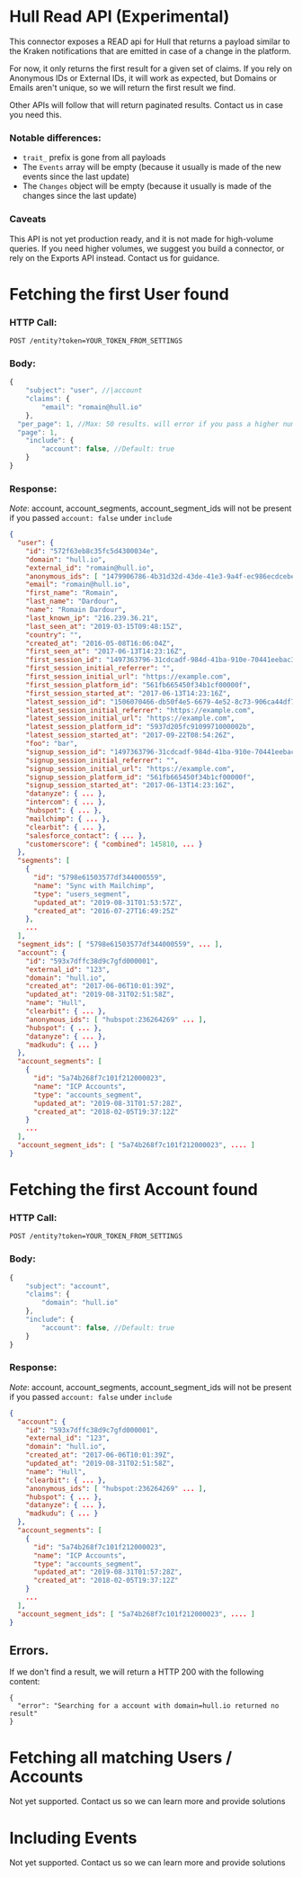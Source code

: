 # Hull Read API (Experimental)

This connector exposes a READ api for Hull that returns a payload similar to the Kraken notifications that are emitted in case of a change in the platform.

For now, it only returns the first result for a given set of claims. If you rely on Anonymous IDs or External IDs, it will work as expected, but Domains or Emails aren't unique, so we will return the first result we find.

Other APIs will follow that will return paginated results. Contact us in case you need this.

### Notable differences:

- `trait_` prefix is gone from all payloads
- The `Events` array will be empty (because it usually is made of the new events since the last update)
- The `Changes` object will be empty (because it usually is made of the changes since the last update)

### Caveats

This API is not yet production ready, and it is not made for high-volume queries. If you need higher volumes, we suggest you build a connector, or rely on the Exports API instead. Contact us for guidance.

# Fetching the first User found

### HTTP Call:
`POST /entity?token=YOUR_TOKEN_FROM_SETTINGS`

### Body:
```js
{
	"subject": "user", //|account
	"claims": {
		"email": "romain@hull.io"
	},
  "per_page": 1, //Max: 50 results. will error if you pass a higher number
  "page": 1,
	"include": {
		"account": false, //Default: true
	}
}
```

### Response:

*Note*: account, account_segments, account_segment_ids will not be present if you passed `account: false` under `include`

```json
{
  "user": {
    "id": "572f63eb8c35fc5d4300034e",
    "domain": "hull.io",
    "external_id": "romain@hull.io",
    "anonymous_ids": [ "1479906786-4b31d32d-43de-41e3-9a4f-ec986ecdcebe", ... ],
    "email": "romain@hull.io",
    "first_name": "Romain",
    "last_name": "Dardour",
    "name": "Romain Dardour",
    "last_known_ip": "216.239.36.21",
    "last_seen_at": "2019-03-15T09:48:15Z",
    "country": "",
    "created_at": "2016-05-08T16:06:04Z",
    "first_seen_at": "2017-06-13T14:23:16Z",
    "first_session_id": "1497363796-31cdcadf-984d-41ba-910e-70441eebac31",
    "first_session_initial_referrer": "",
    "first_session_initial_url": "https://example.com",
    "first_session_platform_id": "561fb665450f34b1cf00000f",
    "first_session_started_at": "2017-06-13T14:23:16Z",
    "latest_session_id": "1506070466-db50f4e5-6679-4e52-8c73-906ca44df75c",
    "latest_session_initial_referrer": "https://example.com",
    "latest_session_initial_url": "https://example.com",
    "latest_session_platform_id": "5937d205fc9109971000002b",
    "latest_session_started_at": "2017-09-22T08:54:26Z",
    "foo": "bar",
    "signup_session_id": "1497363796-31cdcadf-984d-41ba-910e-70441eebac31",
    "signup_session_initial_referrer": "",
    "signup_session_initial_url": "https://example.com",
    "signup_session_platform_id": "561fb665450f34b1cf00000f",
    "signup_session_started_at": "2017-06-13T14:23:16Z",
    "datanyze": { ... },
    "intercom": { ... },
    "hubspot": { ... },
    "mailchimp": { ... },
    "clearbit": { ... },
    "salesforce_contact": { ... },
    "customerscore": { "combined": 145810, ... }
  },
  "segments": [
    {
      "id": "5798e61503577df344000559",
      "name": "Sync with Mailchimp",
      "type": "users_segment",
      "updated_at": "2019-08-31T01:53:57Z",
      "created_at": "2016-07-27T16:49:25Z"
    },
    ...
  ],
  "segment_ids": [ "5798e61503577df344000559", ... ],
  "account": {
    "id": "593x7dffc38d9c7gfd000001",
    "external_id": "123",
    "domain": "hull.io",
    "created_at": "2017-06-06T10:01:39Z",
    "updated_at": "2019-08-31T02:51:58Z",
    "name": "Hull",
    "clearbit": { ... },
    "anonymous_ids": [ "hubspot:236264269" ... ],
    "hubspot": { ... },
    "datanyze": { ... },
    "madkudu": { ... }
  },
  "account_segments": [
    {
      "id": "5a74b268f7c101f212000023",
      "name": "ICP Accounts",
      "type": "accounts_segment",
      "updated_at": "2019-08-31T01:57:28Z",
      "created_at": "2018-02-05T19:37:12Z"
    }
    ...
  ],
  "account_segment_ids": [ "5a74b268f7c101f212000023", .... ]
}
```


# Fetching the first Account found

### HTTP Call:
`POST /entity?token=YOUR_TOKEN_FROM_SETTINGS`

### Body:
```js
{
	"subject": "account",
	"claims": {
		"domain": "hull.io"
	},
	"include": {
		"account": false, //Default: true
	}
}
```

### Response:

*Note*: account, account_segments, account_segment_ids will not be present if you passed `account: false` under `include`

```json
{
  "account": {
    "id": "593x7dffc38d9c7gfd000001",
    "external_id": "123",
    "domain": "hull.io",
    "created_at": "2017-06-06T10:01:39Z",
    "updated_at": "2019-08-31T02:51:58Z",
    "name": "Hull",
    "clearbit": { ... },
    "anonymous_ids": [ "hubspot:236264269" ... ],
    "hubspot": { ... },
    "datanyze": { ... },
    "madkudu": { ... }
  },
  "account_segments": [
    {
      "id": "5a74b268f7c101f212000023",
      "name": "ICP Accounts",
      "type": "accounts_segment",
      "updated_at": "2019-08-31T01:57:28Z",
      "created_at": "2018-02-05T19:37:12Z"
    }
    ...
  ],
  "account_segment_ids": [ "5a74b268f7c101f212000023", .... ]
}
```

## Errors.

If we don't find a result, we will return a HTTP 200 with the following content:

```
{
  "error": "Searching for a account with domain=hull.io returned no result"
}
```


# Fetching all matching Users / Accounts

Not yet supported. Contact us so we can learn more and provide solutions

# Including Events

Not yet supported. Contact us so we can learn more and provide solutions
